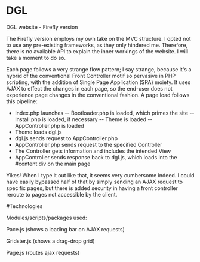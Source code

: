 # DGL
DGL website - Firefly version

The Firefly version employs my own take on the MVC structure. I opted not to use any pre-existing frameworks, as they only hindered me.
Therefore, there is no available API to explain the inner workings of the website. I will take a moment to do so.

Each page follows a very strange flow pattern; I say strange, because it's a hybrid of the conventional Front Controller motif so pervasive in PHP scripting,
with the addition of Single Page Application (SPA) moiety. It uses AJAX to effect the changes in each page, so the end-user does not experience page
changes in the conventional fashion. A page load follows this pipeline:

- Index.php launches
-- Bootloader.php is loaded, which primes the site
-- Install.php is loaded, if necessary
-- Theme is loaded
-- AppController.php is loaded
- Theme loads dgl.js
- dgl.js sends request to AppController.php
- AppController.php sends request to the specified Controller
- The Controller gets information and includes the intended View
- AppController sends response back to dgl.js, which loads into the #content div on the main page

Yikes! When I type it out like that, it seems very cumbersome indeed. I could have easily bypassed half of that by simply sending an AJAX request to specific pages,
but there is added security in having a front controller reroute to pages not accessible by the client.

#Technologies

Modules/scripts/packages used:

Pace.js (shows a loading bar on AJAX requests)

Gridster.js (shows a drag-drop grid)

Page.js (routes ajax requests)
